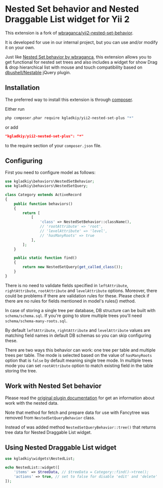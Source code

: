 Nested Set behavior and Nested Draggable List widget for Yii 2
=============================

This extension is a fork of [wbraganca/yii2-nested-set-behavior](https://github.com/wbraganca/yii2-nested-set-behavior).

It is developed for use in our internal project, but you can use and/or modify it on your own.

Just like [Nested Set behavior by wbraganca](https://github.com/wbraganca/yii2-nested-set-behavior), this extension 
allows you to get functional for nested set trees and also includes a widget for show Drag & drop hierarchical list 
with mouse and touch compatibility based on [dbushell/Nestable](https://github.com/dbushell/Nestable) jQuery plugin.

Installation
------------

The preferred way to install this extension is through [composer](http://getcomposer.org/download/).

Either run

```sh
php composer.phar require kgladkiy/yii2-nested-set-plus "*"
```

or add

```json
"kgladkiy/yii2-nested-set-plus": "*"
```

to the require section of your `composer.json` file.

Configuring
--------------------------

First you need to configure model as follows:

```php
use kgladkiy\behaviors\NestedSetBehavior;
use kgladkiy\behaviors\NestedSetQuery; 

class Category extends ActiveRecord
{
    public function behaviors()
    {
        return [
            [
                'class' => NestedSetBehavior::className(),
                // 'rootAttribute' => 'root',
                // 'levelAttribute' => 'level',
                // 'hasManyRoots' => true
            ],
        ];
    }

    public static function find()
    {
        return new NestedSetQuery(get_called_class());
    }
}
```

There is no need to validate fields specified in `leftAttribute`,
`rightAttribute`, `rootAttribute` and `levelAttribute` options. Moreover,
there could be problems if there are validation rules for these. Please
check if there are no rules for fields mentioned in model's rules() method.

In case of storing a single tree per database, DB structure can be built with
`schema/schema.sql`. If you're going to store multiple trees you'll need
`schema/schema-many-roots.sql`.

By default `leftAttribute`, `rightAttribute` and `levelAttribute` values are
matching field names in default DB schemas so you can skip configuring these.

There are two ways this behavior can work: one tree per table and multiple trees
per table. The mode is selected based on the value of `hasManyRoots` option that
is `false` by default meaning single tree mode. In multiple trees mode you can
set `rootAttribute` option to match existing field in the table storing the tree.

Work with Nested Set behavior
-----------------------------

Please read the [original plugin documentation](https://github.com/wbraganca/yii2-nested-set-behavior#selecting-from-a-tree) 
for get an information about work with the nested data.

Note that method for fetch and prepare data for use with Fancytree was removed from `NestedSetQueryBehavior` class.

Instead of was added method `NestedSetQueryBehavior::tree()` that returns tree data for Nested Draggable List widget.

Using Nested Draggable List widget
----------------------------------

```php
use kgladkiy\widgets\NestedList;

echo NestedList::widget([
    'items' => $treeData, // $treeData = Category::find()->tree();
    'actions' => true, // set to false for disable 'edit' and 'delete' buttons
]);
```

